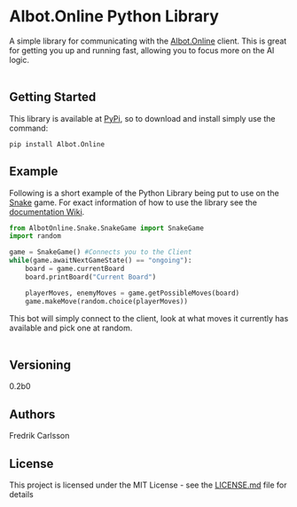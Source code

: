 # Albot.Online Python Library

A simple library for communicating with the [Albot.Online](https://Albot.Online) client. 
This is great for getting you up and running fast, allowing you to focus more on the AI logic.
<br><br>
## Getting Started
This library is available at [PyPi](https://Pypi.org), so to download and install simply use the command:<br>
```
pip install Albot.Online
```
## Example
Following is a short example of the Python Library being put to use on the [Snake](https://www.albot.online/snake/) game. 
For exact information of how to use the library see the [documentation Wiki](https://github.com/Albot-Online/Albot-Python-Library/wiki).

```python
from AlbotOnline.Snake.SnakeGame import SnakeGame
import random

game = SnakeGame() #Connects you to the Client
while(game.awaitNextGameState() == "ongoing"):
    board = game.currentBoard
    board.printBoard("Current Board")

    playerMoves, enemyMoves = game.getPossibleMoves(board)
    game.makeMove(random.choice(playerMoves))
```
This bot will simply connect to the client, look at what moves it currently has available and pick one at random.
<br><br>


## Versioning

  0.2b0
  
## Authors

  Fredrik Carlsson

## License

This project is licensed under the MIT License - see the [LICENSE.md](https://github.com/Albot-Online/Albot-Python-Library/blob/master/LICENSE) file for details
